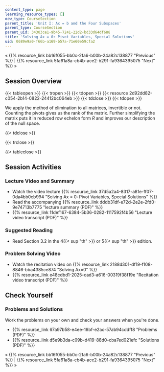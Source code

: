 ```yaml
---
content_type: page
learning_resource_types: []
ocw_type: CourseSection
parent_title: 'Unit I: Ax = b and the Four Subspaces'
parent_type: CourseSection
parent_uid: 34303ce1-9b45-7241-22d2-bd33d64df688
title: 'Solving Ax = 0: Pivot Variables, Special Solutions'
uid: 0689e9a0-f66b-a169-b57a-71e60e59cfa2
---
```


« {{% resource_link bb16f055-bb0c-2fa6-b00b-24a82c138877 "Previous" %}} | {{% resource_link 5fa61a8a-cb4b-ace2-b291-fa9364395075 "Next" %}} »

Session Overview
----------------

{{< tableopen >}}
{{< tropen >}}
{{< tdopen >}}
{{< resource 2d92dd82-c054-2b14-0822-24412bc064eb >}}
{{< tdclose >}}
{{< tdopen >}}


We apply the method of elimination to all matrices, invertible or not. Counting the pivots gives us the rank of the matrix. Further simplifying the matrix puts it in reduced row echelon form _R_ and improves our description of the null space.


{{< tdclose >}}

{{< trclose >}}

{{< tableclose >}}

Session Activities
------------------

### Lecture Video and Summary

*   Watch the video lecture {{% resource_link 37d5a2a4-8317-a81e-ff07-0da4bb0cb994 "Solving Ax = 0: Pivot Variables, Special Solutions" %}}
*   Read the accompanying {{% resource_link dddb31df-e72d-2e2e-2fd0-9e74713b7775 "lecture summary (PDF)" %}}
*   {{% resource_link 11def167-6384-5b36-0282-1117592f4b56 "Lecture video transcript (PDF)" %}}

### Suggested Reading

*   Read Section 3.2 in the 4{{< sup "th" >}} or 5{{< sup "th" >}} edition.

### Problem Solving Video

*   Watch the recitation video on {{% resource_link 2188d301-df19-f108-8846-bba4385ce874 "Solving Ax=0" %}}
*   {{% resource_link e48cdbd1-2025-cad3-a616-00319f38f19e "Recitation video transcript (PDF)" %}}

Check Yourself
--------------

### Problems and Solutions

Work the problems on your own and check your answers when you're done.

*   {{% resource_link 67a97b58-e4ee-19bf-e2ac-57ab94cddff8 "Problems (PDF)" %}}
*   {{% resource_link d5e9b3da-c09b-d419-88d0-cba7ed021efc "Solutions (PDF)" %}}

« {{% resource_link bb16f055-bb0c-2fa6-b00b-24a82c138877 "Previous" %}} | {{% resource_link 5fa61a8a-cb4b-ace2-b291-fa9364395075 "Next" %}} »